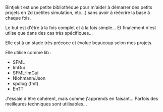 Bintjekit est une petite bibliothèque pour m'aider à démarrer des petits projets en 2d (petites simulation, etc...) sans
avoir à réécrire la base à chaque fois.

Le but est d'être à la fois complet et à la fois simple... Et finalement n'est utilse que dans des cas très spécifiques...

Elle est à un stade très précoce et évolue beaucoup selon mes projets.

Elle utilise comme lib :

- SFML
- ImGui
- SFML-ImGui
- Nlohmann/Json
- spdlog (fmt)
- EnTT

J'essaie d'être cohérent, mais comme j'apprends en faisant... Parfois des meilleures techniques sont utilisables...

